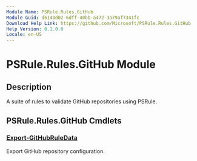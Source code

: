 ```yaml
---
Module Name: PSRule.Rules.GitHub
Module Guid: d6140d02-6dff-40bb-a472-3a79af7341fc
Download Help Link: https://github.com/Microsoft/PSRule.Rules.GitHub
Help Version: 0.1.0.0
Locale: en-US
---
```


# PSRule.Rules.GitHub Module

## Description

A suite of rules to validate GitHub repositories using PSRule.

## PSRule.Rules.GitHub Cmdlets

### [Export-GitHubRuleData](Export-GitHubRuleData.md)

Export GitHub repository configuration.
